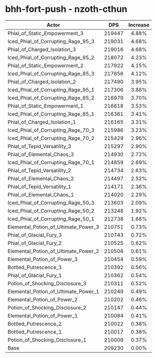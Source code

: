 # bhh-fort-push - nzoth-cthun
| Actor | DPS | Increase |
|---|:---:|:---:|
|Phial_of_Static_Empowerment_3|219447|4.88%|
|Iced_Phial_of_Corrupting_Rage_95_3|219031|4.68%|
|Phial_of_Charged_Isolation_3|219016|4.68%|
|Iced_Phial_of_Corrupting_Rage_95_2|218072|4.23%|
|Phial_of_Static_Empowerment_2|217922|4.15%|
|Iced_Phial_of_Corrupting_Rage_85_3|217856|4.12%|
|Phial_of_Charged_Isolation_2|217490|3.95%|
|Iced_Phial_of_Corrupting_Rage_95_1|217306|3.86%|
|Iced_Phial_of_Corrupting_Rage_85_2|216979|3.70%|
|Phial_of_Static_Empowerment_1|216618|3.53%|
|Iced_Phial_of_Corrupting_Rage_85_1|216361|3.41%|
|Phial_of_Charged_Isolation_1|216165|3.31%|
|Iced_Phial_of_Corrupting_Rage_70_3|215986|3.23%|
|Iced_Phial_of_Corrupting_Rage_70_2|215429|2.96%|
|Phial_of_Tepid_Versatility_3|215297|2.90%|
|Phial_of_Elemental_Chaos_3|214930|2.72%|
|Iced_Phial_of_Corrupting_Rage_70_1|214859|2.69%|
|Phial_of_Tepid_Versatility_2|214734|2.63%|
|Phial_of_Elemental_Chaos_2|214497|2.52%|
|Phial_of_Tepid_Versatility_1|214171|2.36%|
|Phial_of_Elemental_Chaos_1|214020|2.29%|
|Iced_Phial_of_Corrupting_Rage_50_3|213603|2.09%|
|Iced_Phial_of_Corrupting_Rage_50_2|213248|1.92%|
|Iced_Phial_of_Corrupting_Rage_50_1|212738|1.68%|
|Elemental_Potion_of_Ultimate_Power_3|210751|0.73%|
|Phial_of_Glacial_Fury_3|210743|0.72%|
|Phial_of_Glacial_Fury_2|210525|0.62%|
|Elemental_Potion_of_Ultimate_Power_2|210508|0.61%|
|Elemental_Potion_of_Power_3|210454|0.59%|
|Bottled_Putrescence_3|210392|0.56%|
|Phial_of_Glacial_Fury_1|210362|0.54%|
|Potion_of_Shocking_Disclosure_3|210311|0.52%|
|Elemental_Potion_of_Ultimate_Power_1|210249|0.49%|
|Elemental_Potion_of_Power_2|210202|0.46%|
|Potion_of_Shocking_Disclosure_2|210147|0.44%|
|Elemental_Potion_of_Power_1|210084|0.41%|
|Bottled_Putrescence_2|210022|0.38%|
|Bottled_Putrescence_1|210017|0.38%|
|Potion_of_Shocking_Disclosure_1|210009|0.37%|
|Base|209230|0.00%|
